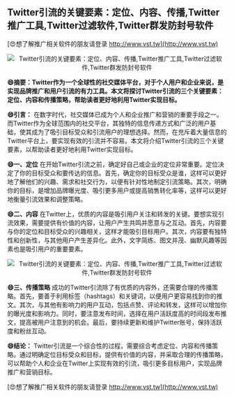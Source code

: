 ## **Twitter引流的关键要素：定位、内容、传播,Twitter推广工具,Twitter过滤软件,Twitter群发防封号软件**

[😍想了解推广相关软件的朋友请登录 http://www.vst.tw](http://www.vst.tw)

 <center><img src="https://vst.tw/MP4/tuiguang/png/4.png" alt="Twitter引流的关键要素：定位、内容、传播,Twitter推广工具,Twitter过滤软件,Twitter群发防封号软件"></center>

**😄摘要：Twitter作为一个全球性的社交媒体平台，对于个人用户和企业来说，是实现品牌推广和用户引流的有力工具。本文将探讨Twitter引流的三个关键要素：定位、内容和传播策略，帮助读者更好地利用Twitter实现目标。**

**😄引言：**
在数字时代，社交媒体已成为个人和企业推广和营销的重要手段之一。而Twitter作为全球范围内的社交平台，其独特的信息传递方式和广泛的用户基础，使其成为了吸引目标受众和引流用户的理想选择。然而，在充斥着大量信息的Twitter平台上，要实现有效的引流并不容易。本文将介绍Twitter引流的三个关键要素，以帮助读者更好地利用Twitter实现目标。

**😄一、定位**
在开始Twitter引流之前，确定好自己或企业的定位非常重要。定位决定了你的目标受众和要传达的信息。首先，确定你的目标受众是谁，这样可以更好地了解他们的兴趣、需求和社交行为，以便有针对性地制定引流策略。其次，明确你的目标，是增加品牌曝光度、吸引更多用户或提高销售转化率等，这样可以更好地衡量引流效果和调整策略。

**😄二、内容**
在Twitter上，优质的内容是吸引用户关注和转发的关键。要想实现引流效果，需要提供有价值的内容，让用户产生共鸣并愿意与之互动。首先，内容要与你的定位和目标受众的兴趣相关，这样才能吸引目标用户。其次，内容要有独特性和创新性，与其他用户产生差异化。此外，文字简练、图文并茂、幽默风趣等因素也是吸引用户的重要要素。

 <center><img src="https://vst.tw/MP4/tuiguang/png/3.png" alt="Twitter引流的关键要素：定位、内容、传播,Twitter推广工具,Twitter过滤软件,Twitter群发防封号软件"></center>

**😄三、传播策略**
成功的Twitter引流除了有优质的内容外，还需要合理的传播策略。首先，要善于利用标签（hashtags）和关键词，以便用户更容易找到你的推文。其次，与其他有影响力的用户互动，包括点赞、评论和转发，这样可以增加你的曝光度和影响力。同时，要注意发布时间，选择在用户活跃度高的时间段发布推文，提高被用户注意到的机会。最后，要持续更新和维护Twitter账号，保持活跃度和粉丝互动。

**😄结论：**
Twitter引流是一个综合性的过程，需要综合考虑定位、内容和传播策略。通过明确定位目标受众和目标，提供有价值的内容，并采取合理的传播策略，可以帮助个人和企业在Twitter上实现有效的引流，吸引更多目标用户，实现品牌推广和营销目标。

[😍想了解推广相关软件的朋友请登录 http://www.vst.tw](http://www.vst.tw)



